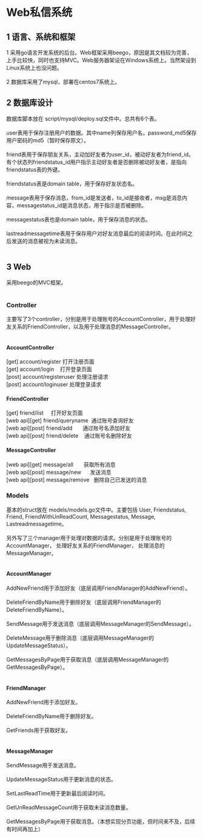 # Web私信系统
## 1 语言、系统和框架
1 采用go语言开发系统的后台。Web框架采用beego，原因是其文档较为完善，上手比较快，同时也支持MVC。Web服务器架设在Windows系统上。当然架设到Linux系统上也没问题。<br /><br />
2 数据库采用了mysql，部署在centos7系统上。<br />

## 2 数据库设计
数据库脚本放在 script/mysql/deploy.sql文件中。总共有6个表。<br /><br />
user表用于保存注册用户的数据。其中name列保存用户名，password_md5保存用户密码的md5（暂时保存原文）。<br /><br />
friend表用于保存朋友关系，主动加好友者为user_id，被动好友者为friend_id。有个状态列friendstatus_id用户指示主动好友者是否删除被动好友者，是指向friendstatus表的外键。<br /><br />
friendstatus表是domain table，用于保存好友状态名。<br /><br />
message表用于保存消息，from_id是发送者，to_id是接收者，msg是消息内容，messagestatus_id是消息状态，用于指示是否被删除。<br /><br />
messagestatus表也是domain table，用于保存消息的状态。<br /><br />
lastreadmessagetime表用于保存用户对好友消息最后的阅读时间。在此时间之后发送的消息被视为未读消息。<br /><br />

## 3 Web
采用beego的MVC框架。<br /><br />

### Controller
主要写了3个controller，分别是用于处理账号的AccountController，用于处理好友关系的FriendController，以及用于处理消息的MessageController。<br /><br />
#### AccountController
[get] account/register 打开注册页面 <br />
[get] account/login    打开登录页面 <br />
[post] account/registeruser 处理注册请求 <br />
[post] account/loginuser 处理登录请求 <br />

#### FriendController
[get] friend/list     打开好友页面 <br />
[web api][get] friend/queryname  通过账号查询好友 <br />
[web api][post] friend/add       通过账号名添加好友 <br />
[web api][post] friend/delete    通过账号名删除好友 <br />

#### MessageController
[web api][get] message/all       获取所有消息 <br />
[web api][post] message/new      发送消息 <br />
[web api][post] message/remove   删除自己已发送的消息 <br />

### Models
基本的struct放在 models/models.go文件中。主要包括 User, Friendstatus, Friend, FriendWithUnReadCount, Messagestatus, Message, Lastreadmessagetime。<br /><br />
另外写了三个manager用于处理对数据的请求。分别是用于处理账号的AccountManager， 处理好友关系的FriendManager， 处理消息的MessageManager。<br /><br />
#### AccountManager
AddNewFriend用于添加好友（底层调用FriendManager的AddNewFriend）。<br /><br />
DeleteFriendByName用于删除好友（底层调用FriendManager的DeleteFriendByName）。<br /><br />
SendMessage用于发送消息（底层调用MessageManager的SendMessage）。<br /><br />
DeleteMessage用于删除消息（底层调用MessageManager的UpdateMessageStatus）。<br /><br />
GetMessagesByPage用于获取消息（底层调用MessageManager的GetMessagesByPage）。<br /><br />

#### FriendManager
AddNewFriend用于添加好友。<br /><br />
DeleteFriendByName用于删除好友。<br /><br />
GetFriends用于获取好友。<br /><br />

#### MessageManager
SendMessage用于发送消息。<br /><br />
UpdateMessageStatus用于更新消息的状态。<br /><br />
SetLastReadTime用于更新最后阅读时间。<br /><br />
GetUnReadMessageCount用于获取未读消息数量。<br /><br />
GetMessagesByPage用于获取消息。（本想实现分页功能，但时间来不及，后续有时间再加上）<br /><br />
